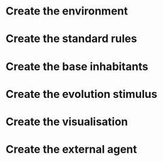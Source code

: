 # Create the environment

# Create the standard rules

# Create the base inhabitants

# Create the evolution stimulus

# Create the visualisation

# Create the external agent

